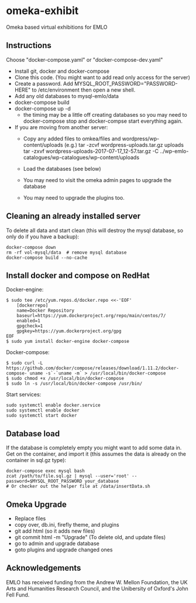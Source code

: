 # omeka-exhibit
Omeka based virtual exhibitions for EMLO


## Instructions
Choose "docker-compose.yaml" or "docker-compose-dev.yaml"

- Install git, docker and docker-compose
- Clone this code. (You might want to add read only access for the server)
- Create a password. Add MYSQL_ROOT_PASSWORD="PASSWORD-HERE" to /etc/environment then open a new shell.
- Add any old databases to mysql-emlo/data
- docker-compose build 
- docker-compose up -d
  - the timing may be a little off creating databases so you may need to docker-compose stop and docker-compse start everything again.
- If you are moving from another server:
  - Copy any added files to omkea/files and wordpress/wp-content/uploads
      (e.g.)
      tar -zcvf wordpress-uploads.tar.gz uploads
      tar -zxvf wordpress-uploads-2017-07-17_12-57.tar.gz -C ../wp-emlo-catalogues/wp-catalogues/wp-content/uploads
     
  - Load the databases (see below)
  - You may need to visit the omeka admin pages to upgrade the database
  - You may need to upgrade the plugins too.

## Cleaning an already installed server
To delete all data and start clean (this will destroy the mysql database, so only do if you have a backup):

	docker-compose down
    rm -rf vol-mysql/data  # remove mysql database
    docker-compose build --no-cache
	


## Install docker and compose on RedHat

Docker-engine:

    $ sudo tee /etc/yum.repos.d/docker.repo <<-'EOF'
        [dockerrepo]
        name=Docker Repository
        baseurl=https://yum.dockerproject.org/repo/main/centos/7/
        enabled=1
        gpgcheck=1
        gpgkey=https://yum.dockerproject.org/gpg
    EOF
    $ sudo yum install docker-engine docker-compose

Docker-compose:

    $ sudo curl -L https://github.com/docker/compose/releases/download/1.11.2/docker-compose-`uname -s`-`uname -m` > /usr/local/bin/docker-compose
    $ sudo chmod +x /usr/local/bin/docker-compose
    $ sudo ln -s /usr/local/bin/docker-compose /usr/bin/

Start services:

    sudo systemctl enable docker.service
    sudo systemctl enable docker
    sudo systemctl start docker


## Database load
If the database is completely empty you might want to add some data in. Get on the container, and import it (this assumes the data is already on the container in sql.gz type):

    docker-compose exec mysql bash
    zcat /path/to/file.sql.gz | mysql --user='root' --password=$MYSQL_ROOT_PASSWORD your_database
    # Or checker out the helper file at /data/insertData.sh
    
 
 
 ## Omeka Upgrade
 - Replace files
 - copy over, db.ini, firefly theme, and plugins
 - git add html (so it adds new files)
 - git commit html -m "Upgrade"  (To delete old, and update files)
 - go to admin and upgrade database
 - goto plugins and upgrade changed ones
 
 ## Acknowledgements

EMLO has received funding from the Andrew W. Mellon Foundation, the UK Arts and Humanities Research Council, and the Unibersity of Oxford's John Fell Fund.
 

